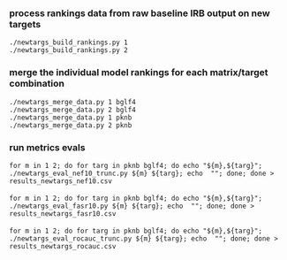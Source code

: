 ### process rankings data from raw baseline IRB output on new targets
`./newtargs_build_rankings.py 1`\
`./newtargs_build_rankings.py 2`

### merge the individual model rankings for each matrix/target combination
`./newtargs_merge_data.py 1 bglf4` \
`./newtargs_merge_data.py 2 bglf4` \
`./newtargs_merge_data.py 1 pknb` \
`./newtargs_merge_data.py 2 pknb`

### run metrics evals
`for m in 1 2; do for targ in pknb bglf4; do echo "${m},${targ}"; ./newtargs_eval_nef10_trunc.py ${m} ${targ}; echo  ""; done; done > results_newtargs_nef10.csv` \
\
`for m in 1 2; do for targ in pknb bglf4; do echo "${m},${targ}"; ./newtargs_eval_fasr10.py ${m} ${targ}; echo  ""; done; done > results_newtargs_fasr10.csv` \
\
`for m in 1 2; do for targ in pknb bglf4; do echo "${m},${targ}"; ./newtargs_eval_rocauc_trunc.py ${m} ${targ}; echo  ""; done; done > results_newtargs_rocauc.csv`

